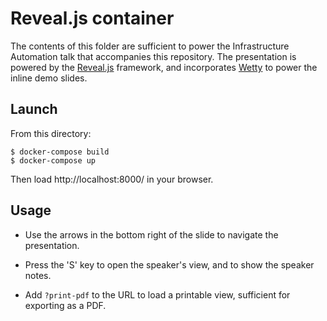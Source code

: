 # Reveal.js container

The contents of this folder are sufficient to power the Infrastructure
Automation talk that accompanies this repository. The presentation is
powered by the [Reveal.js](https://revealjs.com) framework, and
incorporates [Wetty](https://github.com/krishnasrinivas/wetty) to
power the inline demo slides.

## Launch

From this directory:

    $ docker-compose build
    $ docker-compose up
    
Then load http://localhost:8000/ in your browser.

## Usage

* Use the arrows in the bottom right of the slide to navigate the
  presentation.
  
* Press the 'S' key to open the speaker's view, and to show the
  speaker notes.
  
* Add `?print-pdf` to the URL to load a printable view, sufficient for
  exporting as a PDF.
  
